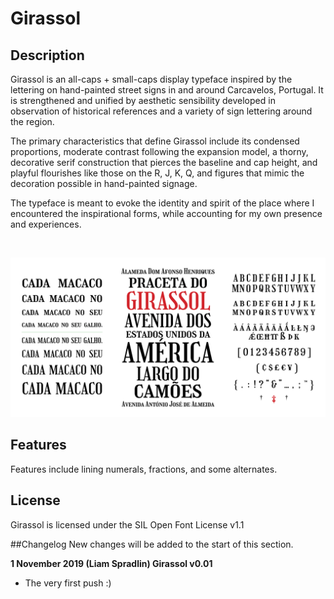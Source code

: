 # Girassol

## Description
Girassol is an all-caps + small-caps display typeface inspired by the lettering on hand-painted street signs in and around
Carcavelos, Portugal. It is strengthened and unified by aesthetic sensibility developed in
observation of historical references and a variety of sign lettering around the region.

The primary characteristics that define Girassol include its condensed proportions, moderate
contrast following the expansion model, a thorny, decorative serif construction that pierces the
baseline and cap height, and playful flourishes like those on the R, J, K, Q, and figures that mimic the
decoration possible in hand-painted signage.

The typeface is meant to evoke the identity and spirit of the place where I encountered the
inspirational forms, while accounting for my own presence and experiences.

<br/>

![Type samples](docs/images/Girassol_Samples-01.png)

## Features
Features include lining numerals, fractions, and some alternates.

## License
Girassol is licensed under the SIL Open Font License v1.1

##Changelog
New changes will be added to the start of this section.

**1 November 2019 (Liam Spradlin) Girassol v0.01**
* The very first push :)
